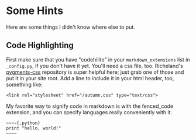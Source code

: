 # Some Hints
Here are some things I didn't know where else to put.

## Code Highlighting
First make sure that you have "codehilite" in your `markdown_extensions` list in `_config.py`, if you don't have it yet. You'll need a css file, too. Richeland's [pygments-css](https://github.com/richleland/pygments-css) repository is super helpful here; just grab one of those and put it in your site root. Add a line to include it in your html header, too, something like:
~~~~{.html}
<link rel="stylesheet" href="/autumn.css" type="text/css">
~~~~

My favorite way to signify code in markdown is with the fenced_code extension, and you can specify languages really conveniently with it.

~~~~~{.markdown}
~~~~{.python}
print "hello, world!"
~~~~
~~~~~
